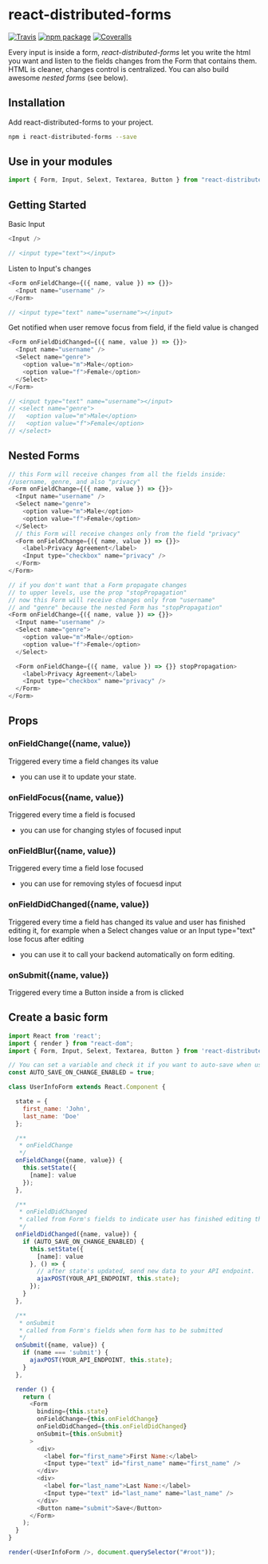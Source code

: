 # react-distributed-forms

[![Travis][build-badge]][build]
[![npm package][npm-badge]][npm]
[![Coveralls][coveralls-badge]][coveralls]

[build-badge]: https://img.shields.io/travis/StayDistributed/react-distributed-forms/master.png?style=flat-square
[build]: https://travis-ci.org/StayDistributed/react-distributed-forms
[npm-badge]: https://img.shields.io/npm/v/react-distributed-forms.png?style=flat-square
[npm]: https://www.npmjs.com/package/react-distributed-forms
[coveralls-badge]: https://img.shields.io/coveralls/StayDistributed/react-distributed-forms/master.png?style=flat-square
[coveralls]: https://coveralls.io/github/StayDistributed/react-distributed-forms

Every input is inside a form, _react-distributed-forms_ let you write the html you want and listen to the fields changes from the Form that contains them. HTML is cleaner, changes control is centralized. You can also build awesome _nested forms_ (see below).

## Installation

Add react-distributed-forms to your project.

```bash
npm i react-distributed-forms --save
```

## Use in your modules

```js
import { Form, Input, Selext, Textarea, Button } from "react-distributed-forms";
```

## Getting Started

Basic Input

```js
<Input />

// <input type="text"></input>
```

Listen to Input's changes

```js
<Form onFieldChange={({ name, value }) => {}}>
  <Input name="username" />
</Form>

// <input type="text" name="username"></input>
```

Get notified when user remove focus from field, if the field value is changed

```js
<Form onFieldDidChanged={({ name, value }) => {}}>
  <Input name="username" />
  <Select name="genre">
    <option value="m">Male</option>
    <option value="f">Female</option>
  </Select>
</Form>

// <input type="text" name="username"></input>
// <select name="genre">
//   <option value="m">Male</option>
//   <option value="f">Female</option>
// </select>
```

## Nested Forms

```js
// this Form will receive changes from all the fields inside:
//username, genre, and also "privacy"
<Form onFieldChange={({ name, value }) => {}}>
  <Input name="username" />
  <Select name="genre">
    <option value="m">Male</option>
    <option value="f">Female</option>
  </Select>
  // this Form will receive changes only from the field "privacy"
  <Form onFieldChange={({ name, value }) => {}}>
    <label>Privacy Agreement</label>
    <Input type="checkbox" name="privacy" />
  </Form>
</Form>
```

```js
// if you don't want that a Form propagate changes
// to upper levels, use the prop "stopPropagation"
// now this Form will receive changes only from "username"
// and "genre" because the nested Form has "stopPropagation"
<Form onFieldChange={({ name, value }) => {}}>
  <Input name="username" />
  <Select name="genre">
    <option value="m">Male</option>
    <option value="f">Female</option>
  </Select>

  <Form onFieldChange={({ name, value }) => {}} stopPropagation>
    <label>Privacy Agreement</label>
    <Input type="checkbox" name="privacy" />
  </Form>
</Form>
```

## <Form> Props

### onFieldChange({name, value})

Triggered every time a field changes its value

- you can use it to update your state.

### onFieldFocus({name, value})

Triggered every time a field is focused

- you can use for changing styles of focused input

### onFieldBlur({name, value})

Triggered every time a field lose focused

- you can use for removing styles of focuesd input

### onFieldDidChanged({name, value})

Triggered every time a field has changed its value and user has finished editing it, for example when a Select changes value or an Input type="text" lose focus after editing

- you can use it to call your backend automatically on form editing.

### onSubmit({name, value})

Triggered every time a Button inside a from is clicked

## Create a basic form

```js
import React from 'react';
import { render } from "react-dom";
import { Form, Input, Selext, Textarea, Button } from 'react-distributed-forms';

// You can set a variable and check it if you want to auto-save when user finished editing a field
const AUTO_SAVE_ON_CHANGE_ENABLED = true;

class UserInfoForm extends React.Component {

  state = {
    first_name: 'John',
    last_name: 'Doe'
  };

  /**
   * onFieldChange
   */
  onFieldChange({name, value}) {
    this.setState({
      [name]: value
    });
  },

  /**
   * onFieldDidChanged
   * called from Form's fields to indicate user has finished editing the input
   */
  onFieldDidChanged({name, value}) {
    if (AUTO_SAVE_ON_CHANGE_ENABLED) {
      this.setState({
        [name]: value
      }, () => {
        // after state's updated, send new data to your API endpoint.
        ajaxPOST(YOUR_API_ENDPOINT, this.state);
      });
    }
  },

  /**
   * onSubmit
   * called from Form's fields when form has to be submitted
   */
  onSubmit({name, value}) {
    if (name === 'submit') {
      ajaxPOST(YOUR_API_ENDPOINT, this.state);
    }
  },

  render () {
    return (
      <Form
        binding={this.state}
        onFieldChange={this.onFieldChange}
        onFieldDidChanged={this.onFieldDidChanged}
        onSubmit={this.onSubmit}
      >
        <div>
          <label for="first_name">First Name:</label>
          <Input type="text" id="first_name" name="first_name" />
        </div>
        <div>
          <label for="last_name">Last Name:</label>
          <Input type="text" id="last_name" name="last_name" />
        </div>
        <Button name="submit">Save</Button>
      </Form>
    );
  }
}

render(<UserInfoForm />, document.querySelector("#root"));
```
